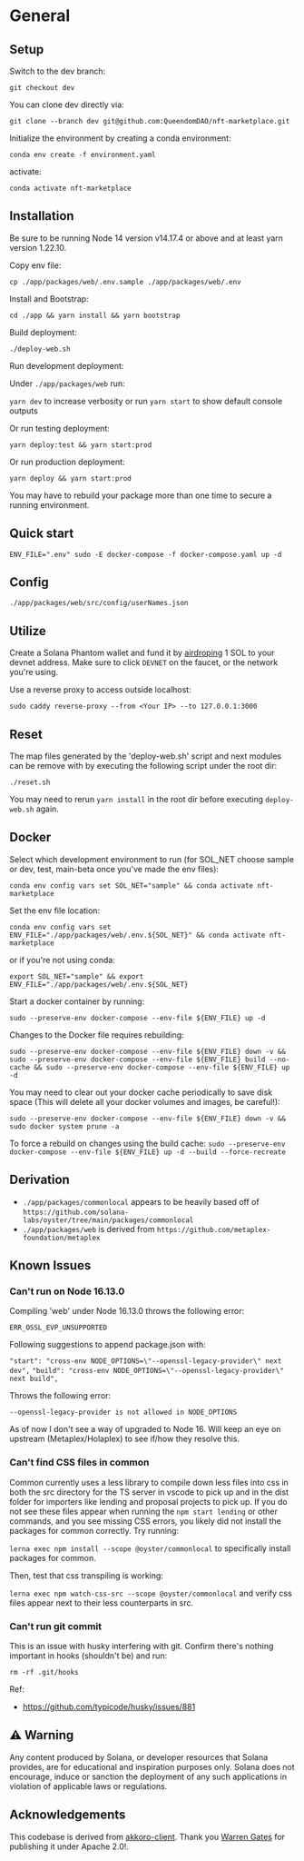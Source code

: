 # General

## Setup

Switch to the dev branch:

`git checkout dev`

You can clone dev directly via:

`git clone --branch dev git@github.com:QueendomDAO/nft-marketplace.git`

Initialize the environment by creating a conda environment:

`conda env create -f environment.yaml`

activate:

`conda activate nft-marketplace`

## Installation

Be sure to be running Node 14 version v14.17.4 or above and at least yarn version 1.22.10.

Copy env file:

`cp ./app/packages/web/.env.sample ./app/packages/web/.env`

Install and Bootstrap:

`cd ./app && yarn install && yarn bootstrap`

Build deployment:

`./deploy-web.sh`

Run development deployment:

Under `./app/packages/web` run:

`yarn dev` to increase verbosity or run `yarn start` to show default console outputs

Or run testing deployment:

`yarn deploy:test && yarn start:prod`

Or run production deployment:

`yarn deploy && yarn start:prod`

You may have to rebuild your package more than one time to secure a
running environment.

## Quick start

`ENV_FILE=".env" sudo -E docker-compose -f docker-compose.yaml up -d`

## Config

`./app/packages/web/src/config/userNames.json`

## Utilize

Create a Solana Phantom wallet and fund it by [airdroping](https://solfaucet.com/) 1 SOL to your devnet address. Make sure to click `DEVNET` on the faucet, or the network you're using.

Use a reverse proxy to access outside localhost:

`sudo caddy reverse-proxy --from <Your IP> --to 127.0.0.1:3000`

## Reset

The map files generated by the 'deploy-web.sh' script and next modules can be remove with by executing the following script under the root dir:

`./reset.sh`

You may need to rerun `yarn install` in the root dir before executing `deploy-web.sh` again.

## Docker

Select which development environment to run (for SOL_NET choose sample or dev, test, main-beta once you've made the env files):

`conda env config vars set SOL_NET="sample" && conda activate nft-marketplace`

Set the env file location:

`conda env config vars set ENV_FILE="./app/packages/web/.env.${SOL_NET}" && conda activate nft-marketplace`

or if you're not using conda:

`export SOL_NET="sample" && export ENV_FILE="./app/packages/web/.env.${SOL_NET}`

Start a docker container by running:

`sudo --preserve-env docker-compose --env-file ${ENV_FILE} up -d`

Changes to the Docker file requires rebuilding:

`sudo --preserve-env docker-compose --env-file ${ENV_FILE} down -v && sudo --preserve-env docker-compose --env-file ${ENV_FILE} build --no-cache && sudo --preserve-env docker-compose --env-file ${ENV_FILE} up -d`

You may need to clear out your docker cache periodically to save disk space (This will delete all your docker volumes and images, be careful!):

`sudo --preserve-env docker-compose --env-file ${ENV_FILE} down -v && sudo docker system prune -a`

To force a rebuild on changes using the build cache:
`sudo --preserve-env docker-compose --env-file ${ENV_FILE} up -d --build --force-recreate`

## Derivation

- `./app/packages/commonlocal` appears to be heavily based off of `https://github.com/solana-labs/oyster/tree/main/packages/commonlocal`
- `./app/packages/web` is derived from `https://github.com/metaplex-foundation/metaplex`


## Known Issues

### Can't run on Node 16.13.0

Compiling 'web' under Node 16.13.0 throws the following error:

`ERR_OSSL_EVP_UNSUPPORTED`

Following suggestions to append package.json with:

`"start": "cross-env NODE_OPTIONS=\"--openssl-legacy-provider\" next dev",`
`"build": "cross-env NODE_OPTIONS=\"--openssl-legacy-provider\" next build",`

Throws the following error:

`--openssl-legacy-provider is not allowed in NODE_OPTIONS`

As of now I don't see a way of upgraded to Node 16. Will keep an eye on upstream (Metaplex/Holaplex) to see if/how they resolve this.


### Can't find CSS files in common

Common currently uses a less library to compile down less files into css in both the src directory for the TS server
in vscode to pick up and in the dist folder for importers like lending and proposal projects to pick up. If you do not see these files appear when running the `npm start lending` or other commands, and you see missing CSS errors,
you likely did not install the packages for common correctly. Try running:

`lerna exec npm install --scope @oyster/commonlocal` to specifically install packages for common.

Then, test that css transpiling is working:

`lerna exec npm watch-css-src --scope @oyster/commonlocal` and verify css files appear next to their less counterparts in src.

### Can't run git commit
This is an issue with husky interfering with git. Confirm there's nothing important in hooks (shouldn't be) and run:

`rm -rf .git/hooks`

Ref:
- https://github.com/typicode/husky/issues/881

## ⚠️ Warning

Any content produced by Solana, or developer resources that Solana provides, are for educational and inspiration purposes only. Solana does not encourage, induce or sanction the deployment of any such applications in violation of applicable laws or regulations.

## Acknowledgements

This codebase is derived from [akkoro-client](https://github.com/AKKOROWEB/akkoro-client). Thank you [Warren Gates](https://github.com/Moikapy) for publishing it under Apache 2.0!.
